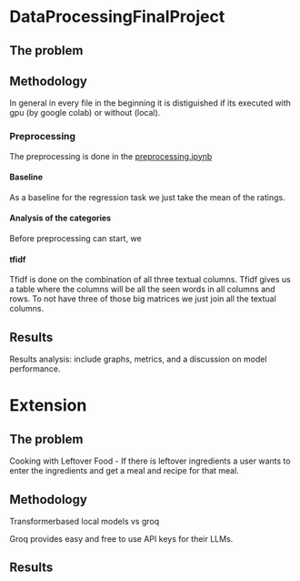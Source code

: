 # DataProcessingFinalProject

## The problem

## Methodology
In general in every file in the beginning it is distiguished if its executed with gpu (by google colab) or without (local).

### Preprocessing
The preprocessing is done in the [preprocessing.ipynb](preprocessing.ipynb)

#### Baseline
As a baseline for the regression task we just take the mean of the ratings.

#### Analysis of the categories
Before preprocessing can start, we 

#### tfidf
Tfidf is done on the combination of all three textual columns. Tfidf gives us a table where the columns will be all the seen words in all columns and rows. To not have three of those big matrices we just join all the textual columns.

#### 

## Results
Results analysis: include graphs, metrics, and a discussion on model
performance.

# Extension
## The problem
Cooking with Leftover Food - If there is leftover ingredients a user wants to enter the ingredients and get a meal and recipe for that meal.

## Methodology
Transformerbased local models vs groq

Groq provides easy and free to use API keys for their LLMs. 

## Results









